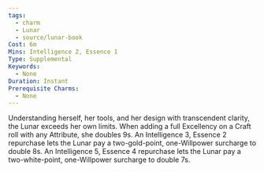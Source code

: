 ```yaml
---
tags:
  - charm
  - Lunar
  - source/lunar-book
Cost: 6m
Mins: Intelligence 2, Essence 1
Type: Supplemental
Keywords:
  - None
Duration: Instant
Prerequisite Charms:
  - None
---
```

Understanding herself, her tools, and her design with transcendent clarity, the Lunar exceeds her own limits. When adding a full Excellency on a Craft roll with any Attribute, she doubles 9s. An Intelligence 3, Essence 2 repurchase lets the Lunar pay a two-gold-point, one-Willpower surcharge to double 8s. An Intelligence 5, Essence 4 repurchase lets the Lunar pay a two-white-point, one-Willpower surcharge to double 7s.